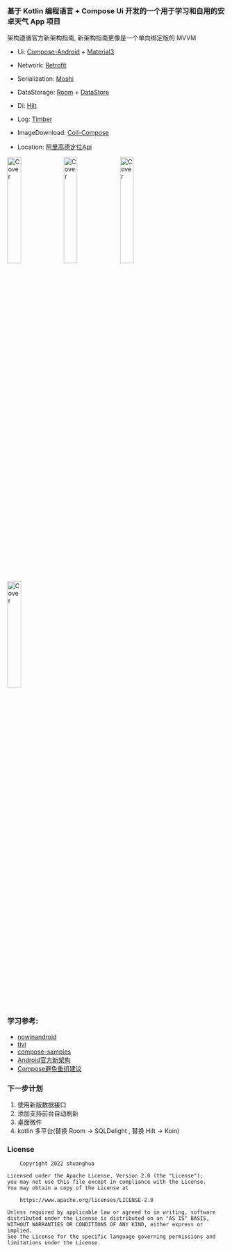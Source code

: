 ### 基于 Kotlin 编程语言 + Compose Ui 开发的一个用于学习和自用的安卓天气 App 项目

架构遵循官方新架构指南, 新架构指南更像是一个单向绑定版的 MVVM

- Ui:            [Compose-Android](https://developer.android.com/jetpack/compose) + [Material3](https://developer.android.com/jetpack/androidx/releases/compose-material3)
- Network:       [Retrofit](https://github.com/square/retrofit)
- Serialization: [Moshi](https://github.com/square/moshi)


- DataStorage:   [Room](https://developer.android.com/training/data-storage/room) + [DataStore](https://developer.android.com/topic/libraries/architecture/datastore)
- Di:            [Hilt](https://developer.android.com/training/dependency-injection/hilt-android)
- Log:           [Timber](https://github.com/JakeWharton/timber)
- ImageDownload: [Coil-Compose](https://github.com/coil-kt/coil#jetpack-compose)
- Location:      [阿里高德定位Api](https://lbs.amap.com/api/android-location-sdk/locationsummary/)

<img src="https://github.com/shuanghua/jianmoweather/blob/main/image/1.png" alt="Cover" width="25%"/> <img src="https://github.com/shuanghua/jianmoweather/blob/main/image/2.png" alt="Cover" width="25%"/> <img src="https://github.com/shuanghua/jianmoweather/blob/main/image/3.png" alt="Cover" width="25%"/> <img src="https://github.com/shuanghua/jianmoweather/blob/main/image/4.png" alt="Cover" width="25%"/>

### 学习参考:

- [nowinandroid](https://github.com/android/nowinandroid)
- [tivi](https://github.com/chrisbanes/tivi)
- [compose-samples](https://github.com/android/compose-samples)
- [Android官方新架构](https://developer.android.com/topic/architecture)
- [Compose避免重组建议](https://developer.android.com/jetpack/compose/performance/bestpractices?hl=zh-cn#defer-reads)

### 下一步计划

1. 使用新版数据接口
2. 添加支持前台自动刷新
3. 桌面微件
4. kotlin 多平台(替换 Room -> SQLDelight , 替换 Hilt -> Koin)

### License

```
    Copyright 2022 shuanghua

Licensed under the Apache License, Version 2.0 (the "License");
you may not use this file except in compliance with the License.
You may obtain a copy of the License at

    https://www.apache.org/licenses/LICENSE-2.0

Unless required by applicable law or agreed to in writing, software
distributed under the License is distributed on an "AS IS" BASIS,
WITHOUT WARRANTIES OR CONDITIONS OF ANY KIND, either express or implied.
See the License for the specific language governing permissions and
limitations under the License.
```


